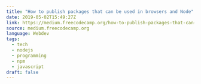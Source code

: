 ```yaml
---
title: "How to publish packages that can be used in browsers and Node"
date: 2019-05-02T15:49:27Z
link: https://medium.freecodecamp.org/how-to-publish-packages-that-can-be-used-in-browsers-and-node-c51274dca77c?source=rss----336d898217ee---4
source: medium.freecodecamp.org
language: Webdev
tags:
  - tech
  - nodejs
  - programming
  - npm
  - javascript
draft: false
---
```

